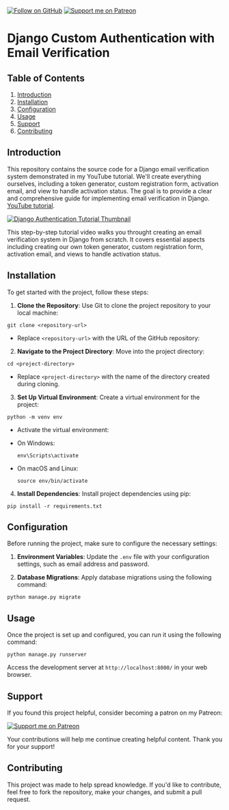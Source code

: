 ﻿﻿[![Follow on GitHub](https://img.shields.io/github/followers/pikocanfly?label=Follow&style=flat)](https://github.com/pikocanfly)
[![Support me on Patreon](https://img.shields.io/badge/Support%20me%20on-Patreon-orange.svg)](https://www.patreon.com/PikoCanFly)

# Django Custom Authentication with Email Verification


## Table of Contents

1. [Introduction](#introduction)
2. [Installation](#installation)
3. [Configuration](#configuration)
4. [Usage](#usage)
5. [Support](#support)
6. [Contributing](#contributing)



## Introduction


This repository contains the source code for a Django email verification system demonstrated in my YouTube tutorial. We'll create everything ourselves, including a token generator, custom registration form, activation email, and view to handle activation status. The goal is to provide a clear and comprehensive guide for implementing email verification in Django.
 [YouTube tutorial]((https://www.youtube.com/watch?v=UV3bZbfEizo)). 


[![Django Authentication Tutorial Thumbnail](https://img.youtube.com/vi/UV3bZbfEizo/0.jpg)](https://www.youtube.com/watch?v=UV3bZbfEizo)

This step-by-step tutorial video walks you throught creating an email verification system in Django from scratch. It covers essential aspects including creating our own token generator, custom registration form, activation email, and views to handle activation status.




## Installation


To get started with the project, follow these steps:

1. **Clone the Repository**: Use Git to clone the project repository to your local machine: 
```
git clone <repository-url>
```

- Replace `<repository-url>` with the URL of the GitHub repository:


2. **Navigate to the Project Directory**: Move into the project directory: 
```
cd <project-directory>
```

- Replace `<project-directory>` with the name of the directory created during cloning.

3. **Set Up Virtual Environment**: Create a virtual environment for the project: 
```
python -m venv env
```

- Activate the virtual environment:

- On Windows:
  ```
  env\Scripts\activate
  ```
- On macOS and Linux:

  ```
  source env/bin/activate
  ```

4. **Install Dependencies**: Install project dependencies using pip:
```
pip install -r requirements.txt
```


## Configuration


Before running the project, make sure to configure the necessary settings:

1. **Environment Variables**: Update the `.env` file with your configuration settings, such as email address and password.

2. **Database Migrations**: Apply database migrations using the following command:

```
python manage.py migrate
```

## Usage

Once the project is set up and configured, you can run it using the following command:

```
python manage.py runserver
```

Access the development server at `http://localhost:8000/` in your web browser.


## Support

If you found this project helpful, consider becoming a patron on my Patreon:

[![Support me on Patreon](https://img.shields.io/badge/Support%20me%20on-Patreon-orange.svg)](https://www.patreon.com/PikoCanFly)

Your contributions will help me continue creating helpful content. Thank you for your support!

## Contributing

This project was made to help spread knowledge. If you'd like to contribute, feel free to fork the repository, make your changes, and submit a pull request.
